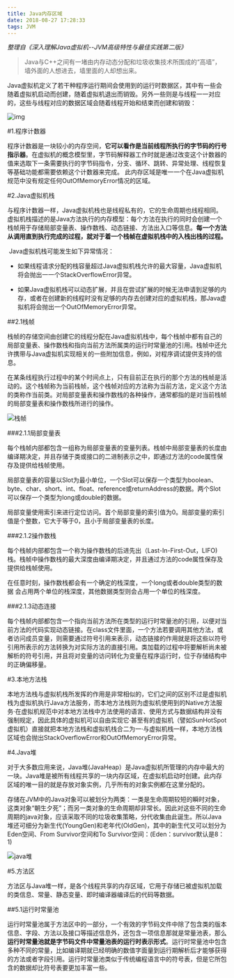 ```yaml
---
title: Java内存区域
date: 2018-08-27 17:28:33
tags: JVM
---
```


*整理自《深入理解Java虚拟机--JVM高级特性与最佳实践第二版》*

> Java与C++之间有一堵由内存动态分配和垃圾收集技术所围成的“高墙”，墙外面的人想进去，墙里面的人却想出来。

Java虚拟机定义了若干种程序运行期间会使用到的运行时数据区，其中有一些会随着虚拟机启动而创建，随着虚拟机退出而销毁。另外一些则是与线程一一对应的，这些与线程对应的数据区域会随着线程开始和结束而创建和销毁：

![img](https://images2015.cnblogs.com/blog/874710/201612/874710-20161206164443851-339965653.png)

<!--more-->



#1.程序计数器

​	程序计数器是一块较小的内存空间，**它可以看作是当前线程所执行的字节码的行号指示器**。在虚拟机的概念模型里，字节码解释器工作时就是通过改变这个计数器的值来选取下一条需要执行的字节码指令，分支、循环、跳转、异常处理、线程恢复等基础功能都需要依赖这个计数器来完成。 此内存区域是唯一一个在Java虚拟机规范中没有规定任何OutOfMemoryError情况的区域。

#2.Java虚拟机栈

​	与程序计数器一样，Java虚拟机栈也是线程私有的，它的生命周期也线程相同。虚拟机栈描述的是Java方法执行的内存模型：每个方法在执行的同时会创建一个栈帧用于存储局部变量表、操作数栈、动态链接、方法出入口等信息。**每一个方法从调用直到执行完成的过程，就对于着一个栈帧在虚拟机栈中的入栈出栈的过程。**

​	Java虚拟机栈可能发生如下异常情况：

- 如果线程请求分配的栈容量超过Java虚拟机栈允许的最大容量，Java虚拟机将会抛出一一个StackOverflowError异常。

- 如果Java虚拟机栈可以动态扩展，并且在尝试扩展的时候无法申请到足够的内存，或者在创建新的线程时没有足够的内存去创建对应的虚拟机栈，那Java虚拟机将会抛出一个OutOfMemoryError异常。

##2.1栈帧

​	栈帧的存储空间由创建它的线程分配在Java虚拟机栈中，每个栈帧中都有自己的局部变量表、操作数栈和指向当前方法所属类的运行时常量池的引用。栈帧中还允许携带与Java虚拟机实现相关的一些附加信息，例如，对程序调试提供支持的信息。

​	在某条线程执行过程中的某个时间点上，只有目前正在执行的那个方法的栈帧是活动的。这个栈帧称为当前栈帧，这个栈帧对应的方法称为当前方法，定义这个方法的类称作当前类。对局部变量表和操作数栈的各种操作，通常都指的是对当前栈帧的局部变量表和操作数栈所进行的操作。

![栈帧](https://3116004636-1256103796.cos.ap-guangzhou.myqcloud.com/%E6%A0%88%E5%B8%A7.JPG)

###2.1.1局部变量表

​	每个栈帧内部都包含一组称为局部变量表的变量列表。栈帧中局部变量表的长度由编译期决定，并且存储于类或接口的二进制表示之中，即通过方法的code属性保存及提供给栈帧使用。

​	局部变量表的容量以Slot为最小单位，一个Slot可以保存一个类型为boolean、byte、char、short、int、float、reference或returnAddress的数据。两个Slot可以保存一个类型为long或double的数据。

​	局部变量使用索引来进行定位访问。首个局部变量的索引值为0。局部变量的索引值是个整数，它大于等于0，且小于局部变量表的长度。

###2.1.2操作数栈

​	每个栈帧内部都包含一个称为操作数栈的后进先出（Last-In-First-Out，LIFO)栈。栈帧中操作数栈的最大深度由编译期决定，并且通过方法的code属性保存及提供给栈帧使用。

​	在任意时刻，操作数栈都会有一个确定的栈深度，一个long或者double类型的数据 会占用两个单位的栈深度，其他数据类型则会占用一个单位的栈深度。

###2.1.3动态连接

​	每个栈帧内部都包含一个指向当前方法所在类型的运行时常量池的引用，以便对当前方法的代码实现动态链接。在class文件里面，一个方法若要调用其他方法，或者访问成员变量，则需要通过符号引用来表示，动态链接的作用就是将这些以符号引用所表示的方法转换为对实际方法的直接引用。类加载的过程中将要解析尚未被解析的符号引用，并且将对变量的访问转化为变量在程序运行时，位于存储结构中的正确偏移量。

#3.本地方法栈

本地方法栈与虚拟机栈所发挥的作用是非常相似的，它们之间的区别不过是虚拟机栈为虚拟机执行Java方法服务，而本地方法栈则为虚拟机使用到的Native方法服务·在虚拟机规范中对本地方法栈中方法使用的语言、使用方式与数据结构并没有强制规定，因此具体的虚拟机可以自由实现它·甚至有的虚拟机（譬如SunHotSpot虚拟机）直接就把本地方法栈和虚拟机栈合二为一·与虚拟机栈一样，本地方法栈区域也会抛出StackOverflowError和OutOfMemoryError异常。

#4.Java堆

​	对于大多数应用来说，Java堆(JavaHeap）是Java虚拟机所管理的内存中最大的一块。Java堆是被所有线程共享的一块内存区域，在虚拟机启动时创建。此内存区域的唯一目的就是存放对象实例，几乎所有的对象实例都在这里分配的。

​	存储在JVM中的Java对象可以被划分为两类：一类是生命周期较短的瞬时对象，这类对象“朝生夕死”；而另一类对象的生命周期却非常长。因此对这些不同的生命周期的java对象，应该采取不同的垃圾收集策略，分代收集由此诞生。所以Java堆还可细分为新生代(YoungGen)和老年代(OldGen)，其中的新生代又可以划分为Eden空间、From Survivor空间和To Survivor空间：(Eden：survivor默认是8：1)

![java堆](https://3116004636-1256103796.cos.ap-guangzhou.myqcloud.com/java%E5%A0%86.jpg)

#5.方法区

​	方法区与Java堆一样，是各个线程共享的内存区域，它用于存储已被虚拟机加载的类信息、常量、静态变量、即时编译器编译后的代码等数据。

##5.1运行时常量池

运行时常量池属于方法区中的一部分，一个有效的字节码文件中除了包含类的版本信息、字段、方法以及接口等描述信息外，还包含一项信息那就是常量池表，那么**运行时常量池就是字节码文件中常量池表的运行时表示形式**。运行时常量池中包含多种不同的常量，比如编译期就已经明确的数值字面量到运行期解析后才能够获得的方法或者字段引用。运行时常量池类似于传统编程语言中的符号表，但是它所包含的数据却比符号表要更加丰富一些。 

